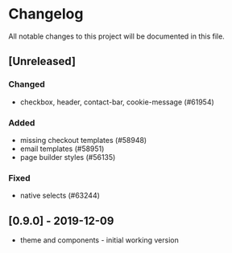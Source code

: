 # Changelog
All notable changes to this project will be documented in this file.

## [Unreleased]
### Changed
- checkbox, header, contact-bar, cookie-message (#61954)

### Added
- missing checkout templates (#58948)
- email templates (#58951)
- page builder styles (#56135)

### Fixed
- native selects (#63244)

## [0.9.0] - 2019-12-09
- theme and components - initial working version
